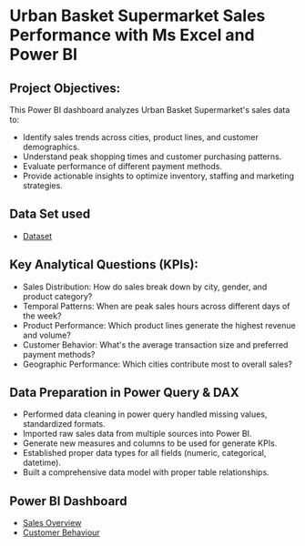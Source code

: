 # Urban Basket Supermarket Sales Performance with Ms Excel and Power BI
## Project Objectives:
This Power BI dashboard analyzes Urban Basket Supermarket's sales data to:
 - Identify sales trends across cities, product lines, and customer demographics.
 - Understand peak shopping times and customer purchasing patterns.
 - Evaluate performance of different payment methods.
 - Provide actionable insights to optimize inventory, staffing and marketing strategies.

## Data Set used
- <a href="https://github.com/gideonomwami/Ms-Excel-and-Power-BI-Supermarket-Sales-project/blob/main/Urban%20Basket%20Supermarket%20sales.xlsx">Dataset</a>

## Key Analytical Questions (KPIs):
- Sales Distribution: How do sales break down by city, gender, and product category?
- Temporal Patterns: When are peak sales hours across different days of the week?
-	Product Performance: Which product lines generate the highest revenue and volume?
-	Customer Behavior: What's the average transaction size and preferred payment methods?
-	Geographic Performance: Which cities contribute most to overall sales?

## Data Preparation in Power Query & DAX
-	Performed data cleaning in power query handled missing values, standardized formats.
-	Imported raw sales data from multiple sources into Power BI.
-	Generate new measures and columns to be used for generate KPIs.
-	Established proper data types for all fields (numeric, categorical, datetime).
-	Built a comprehensive data model with proper table relationships.

## Power BI Dashboard 
- <a href="https://github.com/gideonomwami/Ms-Excel-and-Power-BI-Supermarket-Sales-project/blob/main/Dashboard%201.png">Sales Overview</a>
- <a href="https://github.com/gideonomwami/Ms-Excel-and-Power-BI-Supermarket-Sales-project/blob/main/Dashboard%202.png">Customer Behaviour</a>
